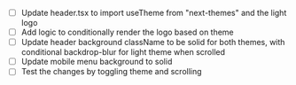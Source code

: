 - [ ] Update header.tsx to import useTheme from "next-themes" and the light logo
- [ ] Add logic to conditionally render the logo based on theme
- [ ] Update header background className to be solid for both themes, with conditional backdrop-blur for light theme when scrolled
- [ ] Update mobile menu background to solid
- [ ] Test the changes by toggling theme and scrolling

